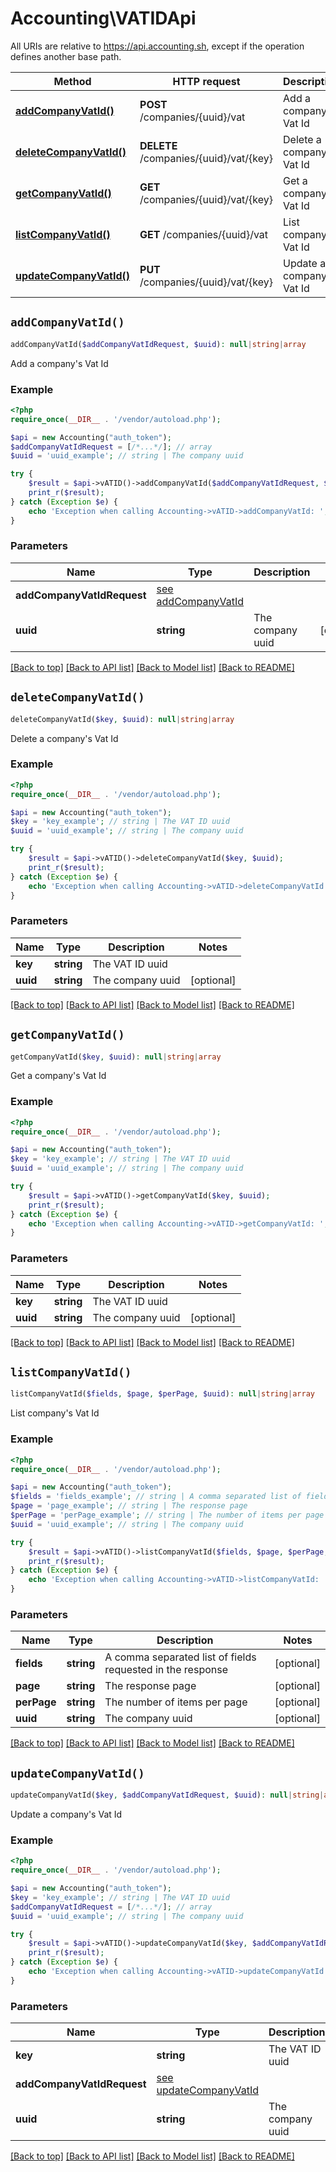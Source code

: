 # Accounting\VATIDApi

All URIs are relative to https://api.accounting.sh, except if the operation defines another base path.

| Method | HTTP request | Description |
| ------------- | ------------- | ------------- |
| [**addCompanyVatId()**](VATIDApi.md#addCompanyVatId) | **POST** /companies/{uuid}/vat | Add a company&#39;s Vat Id |
| [**deleteCompanyVatId()**](VATIDApi.md#deleteCompanyVatId) | **DELETE** /companies/{uuid}/vat/{key} | Delete a company&#39;s Vat Id |
| [**getCompanyVatId()**](VATIDApi.md#getCompanyVatId) | **GET** /companies/{uuid}/vat/{key} | Get a company&#39;s Vat Id |
| [**listCompanyVatId()**](VATIDApi.md#listCompanyVatId) | **GET** /companies/{uuid}/vat | List company&#39;s Vat Id |
| [**updateCompanyVatId()**](VATIDApi.md#updateCompanyVatId) | **PUT** /companies/{uuid}/vat/{key} | Update a company&#39;s Vat Id |


## `addCompanyVatId()`

```php
addCompanyVatId($addCompanyVatIdRequest, $uuid): null|string|array
```

Add a company's Vat Id

### Example

```php
<?php
require_once(__DIR__ . '/vendor/autoload.php');

$api = new Accounting("auth_token");
$addCompanyVatIdRequest = [/*...*/]; // array
$uuid = 'uuid_example'; // string | The company uuid

try {
    $result = $api->vATID()->addCompanyVatId($addCompanyVatIdRequest, $uuid);
    print_r($result);
} catch (Exception $e) {
    echo 'Exception when calling Accounting->vATID->addCompanyVatId: ', $e->getMessage(), PHP_EOL;
}

```

### Parameters

| Name | Type | Description  | Notes |
| ------------- | ------------- | ------------- | ------------- |
| **addCompanyVatIdRequest** | [see addCompanyVatId](https://api.accounting.sh/swagger.html#operation/addCompanyVatId)|  | |
| **uuid** | **string**| The company uuid | [optional] |

[[Back to top]](#) [[Back to API list]](../../README.md#endpoints)
[[Back to Model list]](../../README.md#models)
[[Back to README]](../../README.md)

## `deleteCompanyVatId()`

```php
deleteCompanyVatId($key, $uuid): null|string|array
```

Delete a company's Vat Id

### Example

```php
<?php
require_once(__DIR__ . '/vendor/autoload.php');

$api = new Accounting("auth_token");
$key = 'key_example'; // string | The VAT ID uuid
$uuid = 'uuid_example'; // string | The company uuid

try {
    $result = $api->vATID()->deleteCompanyVatId($key, $uuid);
    print_r($result);
} catch (Exception $e) {
    echo 'Exception when calling Accounting->vATID->deleteCompanyVatId: ', $e->getMessage(), PHP_EOL;
}

```

### Parameters

| Name | Type | Description  | Notes |
| ------------- | ------------- | ------------- | ------------- |
| **key** | **string**| The VAT ID uuid | |
| **uuid** | **string**| The company uuid | [optional] |

[[Back to top]](#) [[Back to API list]](../../README.md#endpoints)
[[Back to Model list]](../../README.md#models)
[[Back to README]](../../README.md)

## `getCompanyVatId()`

```php
getCompanyVatId($key, $uuid): null|string|array
```

Get a company's Vat Id

### Example

```php
<?php
require_once(__DIR__ . '/vendor/autoload.php');

$api = new Accounting("auth_token");
$key = 'key_example'; // string | The VAT ID uuid
$uuid = 'uuid_example'; // string | The company uuid

try {
    $result = $api->vATID()->getCompanyVatId($key, $uuid);
    print_r($result);
} catch (Exception $e) {
    echo 'Exception when calling Accounting->vATID->getCompanyVatId: ', $e->getMessage(), PHP_EOL;
}

```

### Parameters

| Name | Type | Description  | Notes |
| ------------- | ------------- | ------------- | ------------- |
| **key** | **string**| The VAT ID uuid | |
| **uuid** | **string**| The company uuid | [optional] |

[[Back to top]](#) [[Back to API list]](../../README.md#endpoints)
[[Back to Model list]](../../README.md#models)
[[Back to README]](../../README.md)

## `listCompanyVatId()`

```php
listCompanyVatId($fields, $page, $perPage, $uuid): null|string|array
```

List company's Vat Id

### Example

```php
<?php
require_once(__DIR__ . '/vendor/autoload.php');

$api = new Accounting("auth_token");
$fields = 'fields_example'; // string | A comma separated list of fields requested in the response
$page = 'page_example'; // string | The response page
$perPage = 'perPage_example'; // string | The number of items per page
$uuid = 'uuid_example'; // string | The company uuid

try {
    $result = $api->vATID()->listCompanyVatId($fields, $page, $perPage, $uuid);
    print_r($result);
} catch (Exception $e) {
    echo 'Exception when calling Accounting->vATID->listCompanyVatId: ', $e->getMessage(), PHP_EOL;
}

```

### Parameters

| Name | Type | Description  | Notes |
| ------------- | ------------- | ------------- | ------------- |
| **fields** | **string**| A comma separated list of fields requested in the response | [optional] |
| **page** | **string**| The response page | [optional] |
| **perPage** | **string**| The number of items per page | [optional] |
| **uuid** | **string**| The company uuid | [optional] |

[[Back to top]](#) [[Back to API list]](../../README.md#endpoints)
[[Back to Model list]](../../README.md#models)
[[Back to README]](../../README.md)

## `updateCompanyVatId()`

```php
updateCompanyVatId($key, $addCompanyVatIdRequest, $uuid): null|string|array
```

Update a company's Vat Id

### Example

```php
<?php
require_once(__DIR__ . '/vendor/autoload.php');

$api = new Accounting("auth_token");
$key = 'key_example'; // string | The VAT ID uuid
$addCompanyVatIdRequest = [/*...*/]; // array
$uuid = 'uuid_example'; // string | The company uuid

try {
    $result = $api->vATID()->updateCompanyVatId($key, $addCompanyVatIdRequest, $uuid);
    print_r($result);
} catch (Exception $e) {
    echo 'Exception when calling Accounting->vATID->updateCompanyVatId: ', $e->getMessage(), PHP_EOL;
}

```

### Parameters

| Name | Type | Description  | Notes |
| ------------- | ------------- | ------------- | ------------- |
| **key** | **string**| The VAT ID uuid | |
| **addCompanyVatIdRequest** | [see updateCompanyVatId](https://api.accounting.sh/swagger.html#operation/updateCompanyVatId)|  | |
| **uuid** | **string**| The company uuid | [optional] |

[[Back to top]](#) [[Back to API list]](../../README.md#endpoints)
[[Back to Model list]](../../README.md#models)
[[Back to README]](../../README.md)
